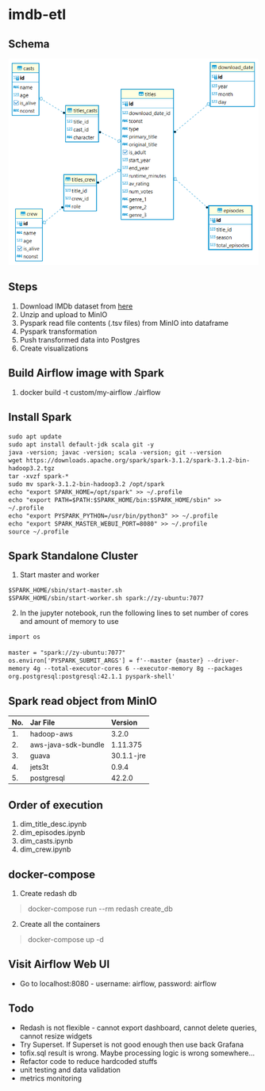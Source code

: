 # imdb-etl

## Schema
![schema](./images/schema.png)

## Steps
1. Download IMDb dataset from [here](https://datasets.imdbws.com/)
2. Unzip and upload to MinIO
3. Pyspark read file contents (.tsv files) from MinIO into dataframe
4. Pyspark transformation
5. Push transformed data into Postgres
6. Create visualizations

## Build Airflow image with Spark
1. docker build -t custom/my-airflow ./airflow

## Install Spark
```
sudo apt update  
sudo apt install default-jdk scala git -y
java -version; javac -version; scala -version; git --version
wget https://downloads.apache.org/spark/spark-3.1.2/spark-3.1.2-bin-hadoop3.2.tgz
tar -xvzf spark-*
sudo mv spark-3.1.2-bin-hadoop3.2 /opt/spark
echo "export SPARK_HOME=/opt/spark" >> ~/.profile
echo "export PATH=$PATH:$SPARK_HOME/bin:$SPARK_HOME/sbin" >> ~/.profile
echo "export PYSPARK_PYTHON=/usr/bin/python3" >> ~/.profile
echo "export SPARK_MASTER_WEBUI_PORT=8080" >> ~/.profile
source ~/.profile
```

## Spark Standalone Cluster
1. Start master and worker
```
$SPARK_HOME/sbin/start-master.sh
$SPARK_HOME/sbin/start-worker.sh spark://zy-ubuntu:7077 
```

2. In the jupyter notebook, run the following lines to set number of cores and amount of memory to use
```
import os

master = "spark://zy-ubuntu:7077"  
os.environ['PYSPARK_SUBMIT_ARGS'] = f'--master {master} --driver-memory 4g --total-executor-cores 6 --executor-memory 8g --packages org.postgresql:postgresql:42.1.1 pyspark-shell'
```

## Spark read object from MinIO
| No. | Jar File            | Version       |
| :-  | :-                  | :-            |
| 1.  | hadoop-aws          | 3.2.0         |
| 2.  | aws-java-sdk-bundle | 1.11.375      |
| 3.  | guava               | 30.1.1-jre    |
| 4.  | jets3t              | 0.9.4         |
| 5.  | postgresql          | 42.2.0        |

## Order of execution
1. dim_title_desc.ipynb
2. dim_episodes.ipynb
3. dim_casts.ipynb
4. dim_crew.ipynb

## docker-compose
1. Create redash db
> docker-compose run --rm redash create_db
2. Create all the containers
> docker-compose up -d 

## Visit Airflow Web UI 
- Go to localhost:8080 - username: airflow, password: airflow

## Todo
- Redash is not flexible - cannot export dashboard, cannot delete queries, cannot resize widgets
- Try Superset. If Superset is not good enough then use back Grafana
- tofix.sql result is wrong. Maybe processing logic is wrong somewhere...
- Refactor code to reduce hardcoded stuffs
- unit testing and data validation
- metrics monitoring
